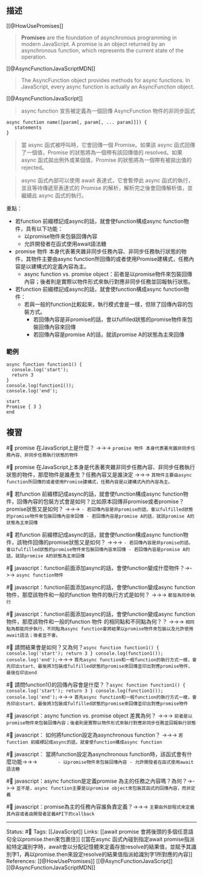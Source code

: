 ## 描述


[[@HowUsePromises]]
> **Promises** are the foundation of asynchronous programming in modern JavaScript. A promise is an object returned by an asynchronous function, which represents the current state of the operation.



[[@AsyncFunctionJavaScriptMDN]]
> The AsyncFunction object provides methods for async functions. In JavaScript, every async function is actually an AsyncFunction object.



[[@AsyncFunctionJavaScript]]
> async function 宣告被定義為一個回傳 AsyncFunction 物件的非同步函式 

```
async function name([param[, param[, ... param]]]) {
   statements
}
```

> 當 async 函式被呼叫時，它會回傳一個 Promise。如果該 async 函式回傳了一個值，Promise 的狀態將為一個帶有該回傳值的 resolved。如果 async 函式拋出例外或某個值，Promise 的狀態將為一個帶有被拋出值的 rejected。

> async 函式內部可以使用 await 表達式，它會暫停此 async 函式的執行，並且等待傳遞至表達式的 Promise 的解析，解析完之後會回傳解析值，並繼續此 async 函式的執行。



重點：
- 若function 前綴標記成async的話，就會使function構成async function物件，具有以下功能：
	- 以promise物件來包裝回傳內容
	- 允許開發者在函式使用await語法糖
- promise 物件 本身代表著夾雜非同步任務內容、非同步任務執行狀態的物件，其物件主要由async function所回傳的或者使用Promise建構式，任務內容是以建構式的定義內容為主。
	- async function vs. promise object：前者是以promise物件來包裝回傳內容；後者則是實際以物件形式來執行對應非同步任務並回報執行狀態。
- 若function 前綴標記成async的話，就會使function構成async function物件：
	- 若與一般的function比較起來，執行模式會是一樣，但除了回傳內容的包裝方式。
		- 若回傳內容是非promise的話，會以fulfilled狀態的promise物件來包裝回傳內容來回傳
		- 若回傳內容是promise A的話，就該promise A的狀態為主來回傳




### 範例

```
async function function1() {
  console.log('start');
  return 3
}
console.log(function1());
console.log('end');
```

```
start
Promise { 3 }
end
```


## 複習

#🧠 promise 在JavaScript上是什麼？ ->->-> `promise 物件 本身代表著夾雜非同步任務內容、非同步任務執行狀態的物件`
<!--SR:!2023-04-25,73,250-->

#🧠 promise 在JavaScript上本身是代表著夾雜非同步任務內容、非同步任務執行狀態的物件，那麼物件是誰產生？任務內容又是誰決定 ->->-> `其物件主要由async function所回傳的或者使用Promise建構式，任務內容是以建構式內的內容為主。`
<!--SR:!2023-03-18,45,246-->

#🧠 若function 前綴標記成async的話，就會使function構成async function物件，回傳內容的包裝方式會是如何？比如原本回傳非promise或者promise？promise狀態又是如何？ ->->-> `- 若回傳內容是非promise的話，會以fulfilled狀態的promise物件來包裝回傳內容來回傳 - 若回傳內容是promise A的話，就該promise A的狀態為主來回傳`
<!--SR:!2023-03-11,41,246-->

#🧠 若function 前綴標記成async的話，就會使function構成async function物件，該物件回傳的promise狀態又是如何？ ->->-> `- 若回傳內容是非promise的話，會以fulfilled狀態的promise物件來包裝回傳內容來回傳 - 若回傳內容是promise A的話，就該promise A的狀態為主來回傳`
<!--SR:!2023-05-07,73,246-->

#🧠 javascript：function前面添加async的話，會使function變成什麼物件？->->-> `async function物件`
<!--SR:!2023-05-29,87,246-->

#🧠 javascript：function前面添加async的話，會使function變成async function物件，那麼該物件和一般的function 物件的執行方式是如何？ ->->-> `都皆為同步執行`
<!--SR:!2023-03-12,41,246-->

#🧠 javascript：function前面添加async的話，會使function變成async function物件，那麼該物件和一般的function 物件 的相同點和不同點為何？？ ->->-> `相同點為都能同步執行，不同點為async function會將結果以promise物件來包裝以及允許使用await語法；後者並不會。`
<!--SR:!2023-03-21,44,226-->

#🧠 請問結果會是如何？又為何？`async function function1() { console.log('start'); return 3 } console.log(function1()); console.log('end');`->->-> `首先async function和一般function的執行方式一樣，會先印出start、最後將3包裝成fulfilled狀態的promise來回傳並印出對應promise物件，最後在印出end`
<!--SR:!2023-03-15,43,246-->


#🧠 請問function1()的回傳內容會是什麼？？`async function function1() { console.log('start'); return 3 } console.log(function1()); console.log('end');`->->-> `首先async function和一般function的執行方式一樣，會先印出start、最後將3包裝成fulfilled狀態的promise來回傳並印出對應promise物件`
<!--SR:!2023-03-16,44,246-->


#🧠 javascript：async function vs. promise object 差異為何？ ->->-> `前者是以promise物件來包裝回傳內容；後者則是實際以物件形式來執行對應非同步任務並回報執行狀態`
<!--SR:!2023-04-05,44,226-->


#🧠 javascript： 如何將function設定為asynchronous  function？ ->->-> `若function 前綴標記成async的話，就會使function構成async function`
<!--SR:!2023-04-04,58,250-->



#🧠 javascript： 當將function設定為asynchronous  function時，該函式會有什麼功能->->-> `		- 以promise物件來包裝回傳內容 - 允許開發者在函式使用await語法糖`
<!--SR:!2023-03-27,42,190-->

#🧠 javascript：async function是定義promise 為主的任務之內容嗎？為何？->->-> `並不是，async function主要是以promise object來包裝其函式的回傳內容，而非定義`
<!--SR:!2023-03-25,16,243-->

#🧠 javascript：promise為主的任務內容誰負責定義？->->-> `主要由外部程式來定義其內容或者由開發者定義API下的callback`
<!--SR:!2023-03-17,17,226-->


---
Status: #🌱 
Tags:
[[JavaScript]]
Links:
[[await promise 會將後頭的多個任意語句全以promise.then來包裹住]]
[[當在async 函式內碰到指定await promise指派給特定識別字時，await會以分配記憶體來定義存放resolve的結果值，並賦予其識別字1，再以promise.then來設定resolve的結果值指派給識別字1所對應的內容]]
References:
[[@HowUsePromises]]
[[@AsyncFunctionJavaScript]]
[[@AsyncFunctionJavaScriptMDN]]